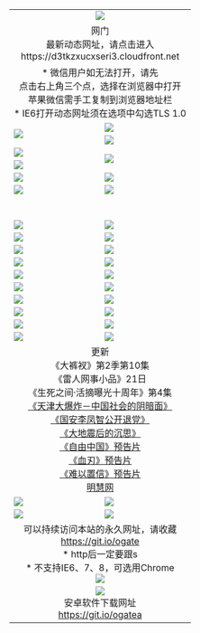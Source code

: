 ﻿<table>
  <tr></tr>
  <tr><td colspan=2 align=center><img src="https://cloud.githubusercontent.com/assets/11880933/13434984/f430fae2-e012-11e5-814f-c2df1e82b247.jpg" /></td></tr>
  <tr><td colspan=2 align=center>网门<br>最新动态网址，请点击进入
<br>https://d3tkzxucxseri3.cloudfront.net
    </td>
  </tr>
  <tr>
    <td colspan=2 align=center>* 微信用户如无法打开，请先<br>点击右上角三个点，选择在浏览器中打开<br>苹果微信需手工复制到浏览器地址栏
    <br>* IE6打开动态网址须在选项中勾选TLS 1.0</td>
  </tr>
  <tr>
    <td rowspan=2><a href="https://d3tkzxucxseri3.cloudfront.net/ogUP.aspx?name=11DKC.mp4&list=11DKC" target="_blank"><img src="https://d3tkzxucxseri3.cloudfront.net/Up/11DKC1.jpg" /></a></td> 
    <td><div><a href="https://d3tkzxucxseri3.cloudfront.net/ogUP.aspx?name=LRWS.mp4&list=LRWS" target="_blank"><img src="https://d3tkzxucxseri3.cloudfront.net/Up/LRWS.jpg" /></a></td>
   </tr>
  <tr>
    <td><a href="https://d3tkzxucxseri3.cloudfront.net/ogNiceVedio.aspx" target="_blank"><img src="https://d3tkzxucxseri3.cloudfront.net/Up/11TGKDY.jpg" /></a></td>
  </tr>
  <tr>
    <td><a href="https://d3tkzxucxseri3.cloudfront.net/ogUP.aspx?name=JQR.mp4&count=2" target="_blank"><img src="https://d3tkzxucxseri3.cloudfront.net/Up/JQR.jpg" /></a></td>   
    <td rowspan=2><a href="https://d3tkzxucxseri3.cloudfront.net/ogUP.aspx?name=JP.mp4&count=9" target="_blank"><img src="https://d3tkzxucxseri3.cloudfront.net/Up/JP.jpg" /></td>
  </tr>
  <tr>
    <td><a href="https://d3tkzxucxseri3.cloudfront.net/ogUP.aspx?name=WH.mp4" target="_blank"><img src="https://d3tkzxucxseri3.cloudfront.net/Up/WH.jpg" /></a></td>
  </tr>
  <tr>
    <td><a href="https://d3tkzxucxseri3.cloudfront.net/ogUP.aspx?name=SSZJ.mp4&list=SSZJ" target="_blank"><img src="https://d3tkzxucxseri3.cloudfront.net/Up/SSZJ.jpg" /></a></td>
    <td><a href="https://d3tkzxucxseri3.cloudfront.net/ogUP.aspx?name=1XQK.mp4&count=13" target="_blank"><img src="https://d3tkzxucxseri3.cloudfront.net/Up/1XQK.jpg" /></a</td>
  </tr>
  <tr>
    <td><a href="https://d3tkzxucxseri3.cloudfront.net/ogUP.aspx?name=ZY.mp4&count=2015|16" target="_blank"><img src="https://d3tkzxucxseri3.cloudfront.net/Up/ZY.jpg" /></a</td>
    <td><a href="https://d3tkzxucxseri3.cloudfront.net/ogUP.aspx?name=XTFY.mp4&count=B|2,A|24" target="_blank"><img src="https://d3tkzxucxseri3.cloudfront.net/Up/XTFY.jpg" /></a></td>
  </tr>
  <tr height="40">
  </tr>
  <tr>
    <td><a href="https://d3tkzxucxseri3.cloudfront.net/ogUP.aspx?name=4SQQ.mp4&list=4SQQ" target="_blank"><img src="https://d3tkzxucxseri3.cloudfront.net/Up/4SQQ0.jpg"/></a></td>
    <td><a href="https://d3tkzxucxseri3.cloudfront.net/ogUP.aspx?name=4SHQ.mp4&list=4SHQ" target="_blank"><img src="https://d3tkzxucxseri3.cloudfront.net/Up/4SHQ0.jpg"/></a></td>
  </tr>
  <tr>
    <td><a href="https://d3tkzxucxseri3.cloudfront.net/ogUP.aspx?name=4SZG.mp4&list=4SZG" target="_blank"><img src="https://d3tkzxucxseri3.cloudfront.net/Up/4SZG0.jpg"/></a></td>
    <td><a href="https://d3tkzxucxseri3.cloudfront.net/ogUP.aspx?name=4SDJ.mp4&list=4SDJ" target="_blank"><img src="https://d3tkzxucxseri3.cloudfront.net/Up/4SDJ0.jpg"/></a></td>
  </tr>
  <tr>
    <td><a href="https://d3tkzxucxseri3.cloudfront.net/ogUP.aspx?name=4SGX.mp4&list=4SGX" target="_blank"><img src="https://d3tkzxucxseri3.cloudfront.net/Up/4SGX0.jpg"/></a></td>
    <td><a href="https://d3tkzxucxseri3.cloudfront.net/ogUP.aspx?name=4SHD.mp4&list=4SHD" target="_blank"><img src="https://d3tkzxucxseri3.cloudfront.net/Up/4SHD0.jpg"/></a></td>
  </tr>
  <tr>
    <td><a href="https://d3tkzxucxseri3.cloudfront.net/ogUP.aspx?name=4CTX.mp4&list=4CTX" target="_blank"><img src="https://d3tkzxucxseri3.cloudfront.net/Up/4CTX0.jpg"/></a></td>
    <td><a href="https://d3tkzxucxseri3.cloudfront.net/ogUP.aspx?name=4CWZ.mp4&list=4CWZ" target="_blank"><img src="https://d3tkzxucxseri3.cloudfront.net/Up/4CWZ0.jpg"/></a></td>
  </tr>
  <tr>
    <td><a href="https://d3tkzxucxseri3.cloudfront.net/onUP.aspx?name=https://d1qhweuvr3wm0g.cloudfront.net/" target="_blank"><img src="https://d3tkzxucxseri3.cloudfront.net/Up/0DTW.jpg"/></a></td>
    <td><a href="https://d3tkzxucxseri3.cloudfront.net/onUP.aspx?name=https://d240ns8up8earz.cloudfront.net/acenter/" target="_blank"><img src="https://d3tkzxucxseri3.cloudfront.net/Up/0TDW.jpg" /></a></td>
  </tr>
  <tr>
    <td><a href="https://d3tkzxucxseri3.cloudfront.net/onUP.aspx?name=https://d4508d6vomz2p.cloudfront.net/gb/nsc413.htm" target="_blank"><img src="https://d3tkzxucxseri3.cloudfront.net/Up/0DJY.jpg" /></a></td>
    <td><a href="https://d3tkzxucxseri3.cloudfront.net/onUP.aspx?name=https://d3bxwq7vzudb5l.cloudfront.net/xtr/gb/prog204.html" target="_blank"><img src="https://d3tkzxucxseri3.cloudfront.net/Up/0XTR.jpg" /></a></td>
  </tr>
  <tr>
    <td><a href="https://d3tkzxucxseri3.cloudfront.net/onUP.aspx?name=https://d3aj00iefsmfgc.cloudfront.net/" target="_blank"><img src="https://d3tkzxucxseri3.cloudfront.net/Up/0MHW.jpg" /></a></td>
    <td><a href="https://d3tkzxucxseri3.cloudfront.net/onUP.aspx?name=https://d1sbg9daat0zu5.cloudfront.net/" target="_blank"><img src="https://d3tkzxucxseri3.cloudfront.net/Up/0ZJW.jpg" /></a></td>
  </tr>
  <tr>
    <td><a href="https://d3tkzxucxseri3.cloudfront.net/ogUP.aspx?name=0FG.zip" target="_blank"><img src="https://d3tkzxucxseri3.cloudfront.net/Up/0FG.jpg" /></a></td>
    <td><a href="https://d3tkzxucxseri3.cloudfront.net/ogUP.aspx?name=0FGA.apk" target="_blank"><img src="https://d3tkzxucxseri3.cloudfront.net/Up/0FGA.jpg" /></a></td>
  </tr>
  <tr>
    <td><a href="https://d3tkzxucxseri3.cloudfront.net/ogUP.aspx?name=0U.zip" target="_blank"><img src="https://d3tkzxucxseri3.cloudfront.net/Up/0U.jpg" /></a></td>
    <td><a href="https://d3tkzxucxseri3.cloudfront.net/ogUP.aspx?name=0UA.apk" target="_blank"><img src="https://d3tkzxucxseri3.cloudfront.net/Up/0UA.jpg" /></a></td>
  </tr>
  <tr>
    <td><a href="https://d3tkzxucxseri3.cloudfront.net/ogUP.aspx?name=0iPPOTV.zip" target="_blank"><img src="https://d3tkzxucxseri3.cloudfront.net/Up/0iPPOTV.jpg" /></a></td>
    <td><a href="https://d3tkzxucxseri3.cloudfront.net/ogUP.aspx?name=0iNTD.apk" target="_blank"><img src="https://d3tkzxucxseri3.cloudfront.net/Up/0iNTD.jpg" /></a></td>
  </tr>
  <tr>
    <td colspan=2 align=center>更新<br>
      《大裤衩》第2季第10集<br>
      《雷人网事小品》21日<br>
      《生死之间·活摘曝光十周年》第4集</a><br>
      <a href="https://d3tkzxucxseri3.cloudfront.net/ogUP.aspx?name=4TJDBZ.mp4" target="_blank">《天津大爆炸－中国社会的阴暗面》</a><br>
      <a href="https://d3tkzxucxseri3.cloudfront.net/ogUP.aspx?name=4LFZ.mp4" target="_blank">《国安李凤智公开退党》</a><br>
      <a href="https://d3tkzxucxseri3.cloudfront.net/ogUP.aspx?name=4DDZHDCS.mp4" target="_blank">《大地震后的沉思》</a><br>
      <a href="https://d3tkzxucxseri3.cloudfront.net/ogUP.aspx?name=11ZYZG0.mp4" target="_blank">《自由中国》预告片</a><br>
      <a href="https://d3tkzxucxseri3.cloudfront.net/ogUP.aspx?name=11XR.mp4" target="_blank">《血刃》预告片</a><br>
      <a href="https://d3tkzxucxseri3.cloudfront.net/ogUP.aspx?name=11NYZX.mp4&count=2" target="_blank">《难以置信》预告片</a><br>
      <a href="https://d3tkzxucxseri3.cloudfront.net/onUP.aspx?name=https://www.minghui.org/" target="_blank">明慧网</a></td>
    </td>
  </tr>
  <tr>
    <td><a href="https://d3tkzxucxseri3.cloudfront.net/ogNice.aspx" target="_blank"><img src="https://cloud.githubusercontent.com/assets/11880933/13720378/f84bb392-e841-11e5-8739-815049dd6ff8.jpg" /></a></td>
    <td><a href="https://d3tkzxucxseri3.cloudfront.net/onCO.aspx?ob=600%E4%BA%8B%E7%89%A9&op=%E5%A2%9E%E5%88%A0%E6%94%B9&args=WH1~%23%E7%B1%BB%E5%9E%8B6%E6%96%B0%E9%97%BB%7c%23%E7%B1%BB%E5%9E%8B6%E8%AF%84%E8%AE%BA&mode=" target="_blank"><img src="https://cloud.githubusercontent.com/assets/11880933/13720380/04d76a16-e842-11e5-8833-e627daa88802.jpg" /></a></td> 
  </tr>
  <tr>
    <td><a href="https://d3tkzxucxseri3.cloudfront.net/ogDY.aspx" target="_blank"><img src="https://cloud.githubusercontent.com/assets/11880933/13720384/11817090-e842-11e5-9571-7dc2f1af9f42.jpg" /></a></td>
    <td><a href="https://d3tkzxucxseri3.cloudfront.net/ogST.aspx" target="_blank"><img src="https://cloud.githubusercontent.com/assets/11880933/13720385/1467ea3c-e842-11e5-86df-c96c9a556aaf.jpg" /></a></td> 
  </tr>
  <!--tr>
    <td colspan=2 align=center>
      <微信可扫描以下临时二维码<br/>https://bit.ly/1mBQHW8<br/><a href="https://d3tkzxucxseri3.cloudfront.net/Up/0WMGDL3.png" target="_blank"><img src="https://d3tkzxucxseri3.cloudfront.net/Up/0WMGD3.png"/></a>
  </tr-->
  <tr>
    <td colspan=2 align=center>可以持续访问本站的永久网址，请收藏<br/><a href="https://git.io/ogate" target="_blank">https://git.io/ogate</a><br/>* http后一定要跟s<br/>* 不支持IE6、7、8，可选用Chrome<br/><a href="https://d3tkzxucxseri3.cloudfront.net/Up/0WMGDL2.png" target="_blank"><img src="https://d3tkzxucxseri3.cloudfront.net/Up/0WMGD2.png"/></a></td>
  </tr>
  <tr>
    <td colspan=2 align=center><a href="https://d3tkzxucxseri3.cloudfront.net/ogUP.aspx?name=0oGate.apk" target="_blank"><img src="https://cloud.githubusercontent.com/assets/11880933/13720399/75e143ee-e842-11e5-9f0a-1421f423c80f.jpg" /></a><br>安卓软件下载网址<br><a href="https://git.io/ogatea">https://git.io/ogatea</a></td>
  </tr>
  <!--tr>
    <td colspan=2 align=center>可能失效的动态网址
    </td>
  </tr-->
</table>
